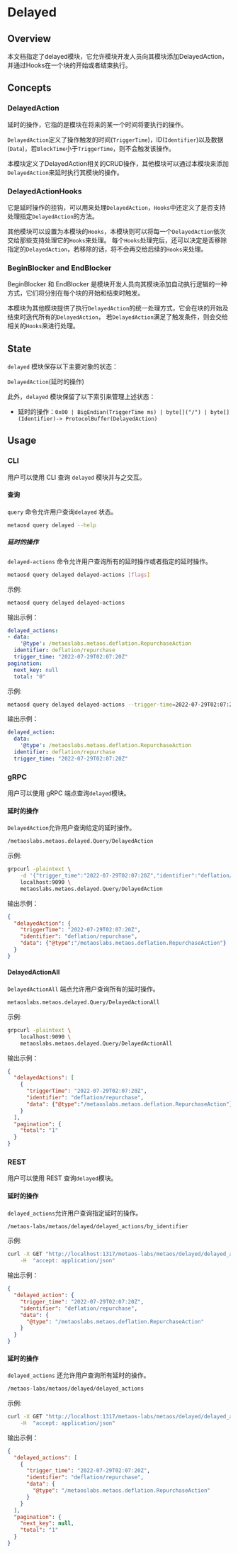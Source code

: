 # Delayed

## Overview

本文档指定了delayed模块，它允许模块开发人员向其模块添加DelayedAction，并通过Hooks在一个块的开始或者结束执行。

## Concepts

### DelayedAction

延时的操作，它指的是模块在将来的某一个时间将要执行的操作。

`DelayedAction`定义了操作触发的时间(`TriggerTime`)，ID(`Identifier`)以及数据(`Data`)，若`BlockTime`小于`TriggerTime`，则不会触发该操作。

本模块定义了DelayedAction相关的CRUD操作，其他模块可以通过本模块来添加`DelayedAction`来延时执行其模块的操作。

### DelayedActionHooks

它是延时操作的挂钩，可以用来处理`DelayedAction`，`Hooks`中还定义了是否支持处理指定`DelayedAction`的方法。

其他模块可以设置为本模块的`Hooks`，本模块则可以将每一个`DelayedAction`依次交给那些支持处理它的`Hooks`来处理。
每个`Hooks`处理完后，还可以决定是否移除指定的`DelayedAction`，若移除的话，将不会再交给后续的`Hooks`来处理。

### BeginBlocker and EndBlocker

BeginBlocker 和 EndBlocker 是模块开发人员向其模块添加自动执行逻辑的一种方式，它们将分别在每个块的开始和结束时触发。

本模块为其他模块提供了执行`DelayedAction`的统一处理方式，它会在块的开始及结束时迭代所有的`DelayedAction`，
若`DelayedAction`满足了触发条件，则会交给相关的`Hooks`来进行处理。

## State

`delayed` 模块保存以下主要对象的状态：

`DelayedAction`(延时的操作)

此外，`delayed` 模块保留了以下索引来管理上述状态：

* 延时的操作：`0x00 | BigEndian(TriggerTime ms) | byte[]("/") | byte[](Identifier)-> ProtocolBuffer(DelayedAction)`

## Usage

### CLI

用户可以使用 CLI 查询 `delayed` 模块并与之交互。

#### 查询

`query` 命令允许用户查询`delayed` 状态。

```bash
metaosd query delayed --help
```

##### 延时的操作

`delayed-actions` 命令允许用户查询所有的延时操作或者指定的延时操作。

```bash
metaosd query delayed delayed-actions [flags]
```

示例:

```bash
metaosd query delayed delayed-actions
```

输出示例：

```yaml
delayed_actions:
- data:
    '@type': /metaoslabs.metaos.deflation.RepurchaseAction
  identifier: deflation/repurchase
  trigger_time: "2022-07-29T02:07:20Z"
pagination:
  next_key: null
  total: "0"
```

示例:

```bash
metaosd query delayed delayed-actions --trigger-time=2022-07-29T02:07:20Z --identifier=deflation/repurchase
```

输出示例：

```yaml
delayed_action:
  data:
    '@type': /metaoslabs.metaos.deflation.RepurchaseAction
  identifier: deflation/repurchase
  trigger_time: "2022-07-29T02:07:20Z"
```

### gRPC

用户可以使用 gRPC 端点查询`delayed`模块。

#### 延时的操作

`DelayedAction`允许用户查询给定的延时操作。

```bash
/metaoslabs.metaos.delayed.Query/DelayedAction
```

示例:

```bash
grpcurl -plaintext \
    -d '{"trigger_time":"2022-07-29T02:07:20Z","identifier":"deflation/repurchase"}' \
    localhost:9090 \
    metaoslabs.metaos.delayed.Query/DelayedAction
```

输出示例：

```json
{
  "delayedAction": {
    "triggerTime": "2022-07-29T02:07:20Z",
    "identifier": "deflation/repurchase",
    "data": {"@type":"/metaoslabs.metaos.deflation.RepurchaseAction"}
  }
}
```

#### DelayedActionAll

`DelayedActionAll` 端点允许用户查询所有的延时操作。

```bash
metaoslabs.metaos.delayed.Query/DelayedActionAll
```

示例:

```bash
grpcurl -plaintext \
    localhost:9090 \
    metaoslabs.metaos.delayed.Query/DelayedActionAll
```

输出示例：

```json
{
  "delayedActions": [
    {
      "triggerTime": "2022-07-29T02:07:20Z",
      "identifier": "deflation/repurchase",
      "data": {"@type":"/metaoslabs.metaos.deflation.RepurchaseAction"}
    }
  ],
  "pagination": {
    "total": "1"
  }
}
```

### REST

用户可以使用 REST 查询`delayed`模块。

#### 延时的操作

`delayed_actions`允许用户查询指定延时的操作。

```bash
/metaos-labs/metaos/delayed/delayed_actions/by_identifier
```

示例:

```bash
curl -X GET "http://localhost:1317/metaos-labs/metaos/delayed/delayed_actions/by_identifier?trigger_time=2022-07-29T02%3A07%3A20Z&identifier=deflation%2Frepurchase" \
    -H  "accept: application/json"
```

输出示例：

```json
{
  "delayed_action": {
    "trigger_time": "2022-07-29T02:07:20Z",
    "identifier": "deflation/repurchase",
    "data": {
      "@type": "/metaoslabs.metaos.deflation.RepurchaseAction"
    }
  }
}
```

#### 延时的操作

`delayed_actions` 还允许用户查询所有延时的操作。

```bash
/metaos-labs/metaos/delayed/delayed_actions
```

示例:

```bash
curl -X GET "http://localhost:1317/metaos-labs/metaos/delayed/delayed_actions" \
    -H  "accept: application/json"
```

输出示例：

```json
{
  "delayed_actions": [
    {
      "trigger_time": "2022-07-29T02:07:20Z",
      "identifier": "deflation/repurchase",
      "data": {
        "@type": "/metaoslabs.metaos.deflation.RepurchaseAction"
      }
    }
  ],
  "pagination": {
    "next_key": null,
    "total": "1"
  }
}
```

